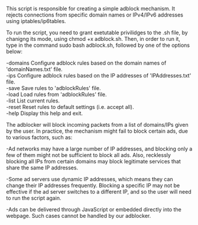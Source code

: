 This script is responsible for creating a simple adblock mechanism. It rejects connections from specific 
domain names or IPv4/IPv6 addresses using iptables/ip6tables.

To run the script, you need to grant exetutable privilidges to the .sh file, by chanigng its mode,
using chmod +x adblock.sh. Then, in order to run it, type in the command sudo bash adblock.sh,
followed by one of the options below:

  -domains         Configure adblock rules based on the domain names of 'domainNames.txt' file.  
  -ips             Configure adblock rules based on the IP addresses of 'IPAddresses.txt' file.  
  -save            Save rules to 'adblockRules' file.  
  -load            Load rules from 'adblockRules' file.  
  -list            List current rules.  
  -reset           Reset rules to default settings (i.e. accept all).  
  -help            Display this help and exit.  

The adblocker will block incoming packets from a list of domains/IPs given by the user. In practice,
the mechanism might fail to block certain ads, due to various factors, such as:

-Ad networks may have a large number of IP addresses, and blocking only a few of them might not be 
sufficient to block all ads. Also, recklessly blocking all IPs from certain domains may block 
legitimate services that share the same IP addresses.

-Some ad servers use dynamic IP addresses, which means they can change their IP addresses frequently. 
Blocking a specific IP may not be effective if the ad server switches to a different IP, and so the 
user will need to run the script again.

-Ads can be delivered through JavaScript or embedded directly into the webpage. Such cases cannot be
handled by our adblocker.
